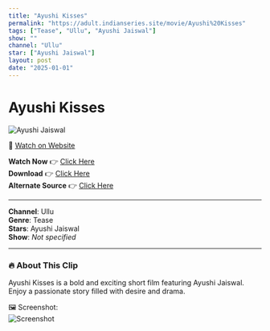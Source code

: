 ```yaml
---
title: "Ayushi Kisses"
permalink: "https://adult.indianseries.site/movie/Ayushi%20Kisses"
tags: ["Tease", "Ullu", "Ayushi Jaiswal"]
show: ""
channel: "Ullu"
star: ["Ayushi Jaiswal"]
layout: post
date: "2025-01-01"
---
```


# Ayushi Kisses

![Ayushi Jaiswal](https://shorts.desisins.com/wp-content/uploads/2024/03/Ayushi-Shorts-DesiSins.com_.jpg)

🔗 [Watch on Website](https://adult.indianseries.site/movie/Ayushi%20Kisses)

**Watch Now** 👉 [Click Here](https://adult.indianseries.site/movie/Ayushi%20Kisses)  
**Download** 👉 [Click Here](https://adult.indianseries.site/movie/Ayushi%20Kisses)  
**Alternate Source** 👉 [Click Here](https://adult.indianseries.site/movie/Ayushi%20Kisses)

---

**Channel**: Ullu  
**Genre**: Tease  
**Stars**: Ayushi Jaiswal  
**Show**: *Not specified*

---

### 🔥 About This Clip

Ayushi Kisses is a bold and exciting short film featuring Ayushi Jaiswal. Enjoy a passionate story filled with desire and drama.
 
🖼️ Screenshot:  
![Screenshot](https://shorts.desisins.com/wp-content/uploads/2024/03/Ayushi-Shorts-DesiSins.com_.jpg)
